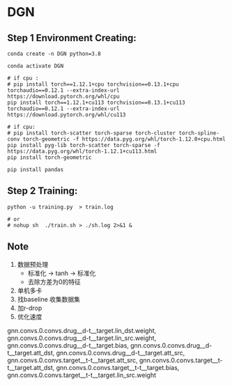 # DGN

## Step 1 Environment Creating:
```shell
conda create -n DGN python=3.8

conda activate DGN

# if cpu :
# pip install torch==1.12.1+cpu torchvision==0.13.1+cpu torchaudio==0.12.1 --extra-index-url https://download.pytorch.org/whl/cpu
pip install torch==1.12.1+cu113 torchvision==0.13.1+cu113 torchaudio==0.12.1 --extra-index-url https://download.pytorch.org/whl/cu113

# if cpu:
# pip install torch-scatter torch-sparse torch-cluster torch-spline-conv torch-geometric -f https://data.pyg.org/whl/torch-1.12.0+cpu.html
pip install pyg-lib torch-scatter torch-sparse -f https://data.pyg.org/whl/torch-1.12.1+cu113.html
pip install torch-geometric

pip install pandas

```

## Step 2 Training:
```shell
python -u training.py  > train.log

# or
# nohup sh  ./train.sh > ./sh.log 2>&1 &

```

## Note

1. 数据预处理
   * 标准化 -> tanh -> 标准化 
   * 去除方差为0的特征
2. 单机多卡
3. 找baseline 收集数据集
4. 加r-drop
5. 优化速度

gnn.convs.0.convs.drug__d-t__target.lin_dst.weight, 
gnn.convs.0.convs.drug__d-t__target.lin_src.weight, 
gnn.convs.0.convs.drug__d-t__target.bias, 
gnn.convs.0.convs.drug__d-t__target.att_dst, 
gnn.convs.0.convs.drug__d-t__target.att_src, 
gnn.convs.0.convs.target__t-t__target.att_src, 
gnn.convs.0.convs.target__t-t__target.att_dst, 
gnn.convs.0.convs.target__t-t__target.bias, 
gnn.convs.0.convs.target__t-t__target.lin_src.weight





